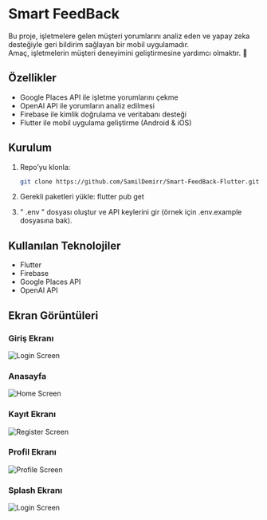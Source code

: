 # Smart FeedBack

Bu proje, işletmelere gelen müşteri yorumlarını analiz eden ve yapay zeka desteğiyle geri bildirim sağlayan bir mobil uygulamadır.  
Amaç, işletmelerin müşteri deneyimini geliştirmesine yardımcı olmaktır. 🚀

## Özellikler
- Google Places API ile işletme yorumlarını çekme
- OpenAI API ile yorumların analiz edilmesi
- Firebase ile kimlik doğrulama ve veritabanı desteği
- Flutter ile mobil uygulama geliştirme (Android & iOS)

## Kurulum
1. Repo’yu klonla:
   ```bash
   git clone https://github.com/SamilDemirr/Smart-FeedBack-Flutter.git

2. Gerekli paketleri yükle:
  flutter pub get

3. " .env " dosyası oluştur ve API keylerini gir (örnek için .env.example dosyasına bak).

## Kullanılan Teknolojiler
- Flutter
- Firebase
- Google Places API
- OpenAI API

## Ekran Görüntüleri

### Giriş Ekranı
![Login Screen](assets/screenshots/login_screen.png)

### Anasayfa
![Home Screen](assets/screenshots/home_screen.png)

### Kayıt Ekranı
![Register Screen](assets/screenshots/register_screen.png)

### Profil Ekranı
![Profile Screen](assets/screenshots/profile_screen.png)

### Splash Ekranı
![Login Screen](assets/screenshots/splash_screen.png)

